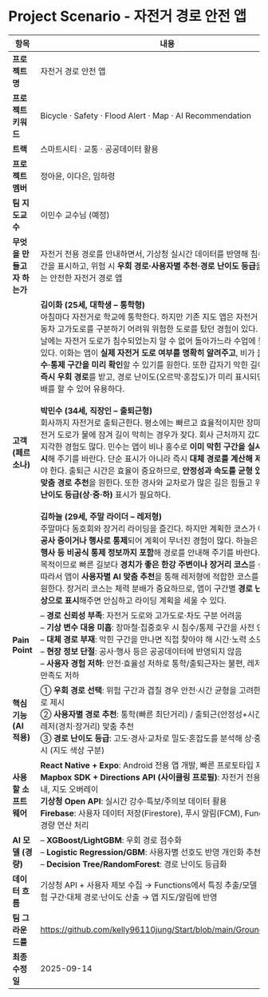 # Project Scenario - 자전거 경로 안전 앱

| 항목 | 내용 |
|---|---|
| **프로젝트명** | 자전거 경로 안전 앱 |
| **프로젝트 키워드** | Bicycle · Safety · Flood Alert · Map · AI Recommendation |
| **트랙** | 스마트시티 · 교통 · 공공데이터 활용 |
| **프로젝트 멤버** | 정아윤, 이다은, 임하령 |
| **팀 지도교수** | 이민수 교수님 (예정) |
| **무엇을 만들고자 하는가** | 자전거 전용 경로를 안내하면서, 기상청 실시간 데이터를 반영해 침수·통제 구간을 표시하고, 위험 시 **우회 경로·사용자별 추천·경로 난이도 등급**을 제공하는 안전한 자전거 경로 앱 |
| **고객 (페르소나)** | **김이화 (25세, 대학생 – 통학형)**<br>아침마다 자전거로 학교에 통학한다. 하지만 기존 지도 앱은 자전거 도로와 자동차 고가도로를 구분하기 어려워 위험한 도로를 탔던 경험이 있다. 비가 오는 날에는 자전거 도로가 침수되었는지 알 수 없어 돌아가느라 수업에 늦은 적도 있다. 이화는 앱이 **실제 자전거 도로 여부를 명확히 알려주고**, 비가 올 때는 **침수·통제 구간을 미리 확인**할 수 있기를 원한다. 또한 갑자기 막힌 길이 생기면 **즉시 우회 경로**를 받고, 경로 난이도(오르막·혼잡도)가 미리 표시되면 체력 안배를 할 수 있어 유용하다.<br><br>**박민수 (34세, 직장인 – 출퇴근형)**<br>회사까지 자전거로 출퇴근한다. 평소에는 빠르고 효율적이지만 장마철이면 자전거 도로가 물에 잠겨 길이 막히는 경우가 잦다. 회사 근처까지 갔다가 돌아가 지각한 경험도 많다. 민수는 앱이 비나 홍수로 **이미 막힌 구간을 실시간으로 표시**해 주기를 바란다. 단순 표시가 아니라 즉시 **대체 경로를 계산해 제시**해 주어야 한다. 출퇴근 시간은 효율이 중요하므로, **안정성과 속도를 균형 있게 고려한 맞춤 경로 추천**을 원한다. 또한 경사와 교차로가 많은 길은 힘들고 위험하므로 **난이도 등급(상·중·하)** 표시가 필요하다.<br><br>**김하늘 (29세, 주말 라이더 – 레저형)**<br>주말마다 동호회와 장거리 라이딩을 즐긴다. 하지만 계획한 코스가 예고 없이 **공사 중이거나 행사로 통제**되어 계획이 무너진 경험이 많다. 하늘은 앱이 **공사·행사 등 비공식 통제 정보까지 포함**해 경로를 안내해 주기를 바란다. 또한 레저 목적이므로 빠른 길보다 **경치가 좋은 한강 주변이나 장거리 코스**를 선호한다. 따라서 앱이 **사용자별 AI 맞춤 추천**을 통해 레저형에 적합한 코스를 제안하길 원한다. 장거리 코스는 체력 분배가 중요하므로, 앱이 구간별 **경로 난이도를 색상으로 표시**해주면 안심하고 라이딩 계획을 세울 수 있다. |
| **Pain Point** | – **경로 신뢰성 부족**: 자전거 도로와 고가도로·차도 구분 어려움<br>– **기상 변수 대응 미흡**: 장마철·집중호우 시 침수/통제 구간을 사전 인지 불가<br>– **대체 경로 부재**: 막힌 구간을 만나면 직접 찾아야 해 시간·노력 소모<br>– **현장 정보 단절**: 공사·행사 등은 공공데이터에 반영되지 않음<br>– **사용자 경험 저하**: 안전·효율성 저하로 통학/출퇴근자는 불편, 레저 라이더는 만족도 저하 |
| **핵심 기능 (AI 적용)** | ① **우회 경로 선택**: 위험 구간과 겹칠 경우 안전·시간 균형을 고려한 대체 경로 제시<br>② **사용자별 경로 추천**: 통학(빠른 최단거리) / 출퇴근(안정성+시간 균형) / 레저(경치·장거리) 맞춤 추천<br>③ **경로 난이도 등급**: 고도·경사·교차로 밀도·혼잡도를 분석해 상·중·하로 표시 (지도 색상 구분) |
| **사용할 소프트웨어** | **React Native + Expo**: Android 전용 앱 개발, 빠른 프로토타입 제작<br>**Mapbox SDK + Directions API (사이클링 프로필)**: 자전거 전용 경로 안내, 지도 오버레이<br>**기상청 Open API**: 실시간 강수·특보/주의보 데이터 활용<br>**Firebase**: 사용자 데이터 저장(Firestore), 푸시 알림(FCM), Functions로 경량 연산 처리 |
| **AI 모델 (경량)** | – **XGBoost/LightGBM**: 우회 경로 점수화<br>– **Logistic Regression/GBM**: 사용자별 선호도 반영 개인화 추천<br>– **Decision Tree/RandomForest**: 경로 난이도 등급화 |
| **데이터 흐름** | 기상청 API + 사용자 제보 수집 → Functions에서 특징 추출/모델 적용 → 위험 구간·대체 경로·난이도 산출 → 앱 지도/알림에 반영 |
| **팀 그라운드룰** | https://github.com/kelly96110jung/Start/blob/main/GroundRule.md |
| **최종 수정일** | 2025-09-14 |
